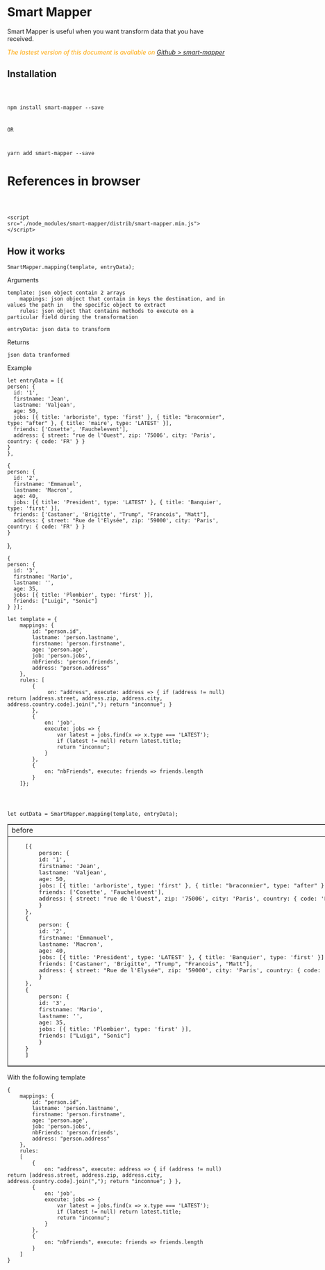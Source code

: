 # Smart Mapper

Smart Mapper is useful when you want transform data that you have received.


 <div class="Note" style="color:orange;font-style:italic">
 
The lastest version of this document is available on [Github > smart-mapper](https://github.com/Sylvain59650/smart-mapper/blob/master/README.md)
</div>


## Installation

<code>

  npm install smart-mapper --save

OR

  yarn add smart-mapper --save
</code>

# References in browser 
<code>

  &lt;script src="./node_modules/smart-mapper/distrib/smart-mapper.min.js"&gt;&lt;/script&gt;
</code>


## How it works
    SmartMapper.mapping(template, entryData);

Arguments

    template: json object contain 2 arrays
        mappings: json object that contain in keys the destination, and in values the path in   the specific object to extract
        rules: json object that contains methods to execute on a particular field during the transformation

    entryData: json data to transform

Returns

    json data tranformed

Example
  
    let entryData = [{
    person: {
      id: '1',
      firstname: 'Jean',
      lastname: 'Valjean',
      age: 50,
      jobs: [{ title: 'arboriste', type: 'first' }, { title: "braconnier", type: "after" }, { title: 'maire', type: 'LATEST' }],
      friends: ['Cosette', 'Fauchelevent'],
      address: { street: "rue de l'Ouest", zip: '75006', city: 'Paris', country: { code: 'FR' } }
    }
    },
  
    {
    person: {
      id: '2',
      firstname: 'Emmanuel',
      lastname: 'Macron',
      age: 40,
      jobs: [{ title: 'President', type: 'LATEST' }, { title: 'Banquier', type: 'first' }],
      friends: ['Castaner', 'Brigitte', "Trump", "Francois", "Matt"],
      address: { street: "Rue de l'Elysée", zip: '59000', city: 'Paris', country: { code: 'FR' } }
    }
  },
  
    {
    person: {
      id: '3',
      firstname: 'Mario',
      lastname: '',
      age: 35,
      jobs: [{ title: 'Plombier', type: 'first' }],
      friends: ["Luigi", "Sonic"]
    } }];

    let template = {
        mappings: {
            id: "person.id",
            lastname: 'person.lastname',
            firstname: 'person.firstname',
            age: 'person.age',
            job: 'person.jobs',
            nbFriends: 'person.friends',
            address: "person.address"
        },
        rules: [
            {
                 on: "address", execute: address => { if (address != null) return [address.street, address.zip, address.city, address.country.code].join(","); return "inconnue"; } 
            },
            {
                on: 'job',
                execute: jobs => {
                    var latest = jobs.find(x => x.type === 'LATEST');
                    if (latest != null) return latest.title;
                    return "inconnu";
                }
            },
            { 
                on: "nbFriends", execute: friends => friends.length 
            }
        ]};




    let outData = SmartMapper.mapping(template, entryData);


<table border="1" style="min-width:1280px">
<tr><td>before</td><td>after</td></tr>
<tr>
<td>
<pre>
    [{
        person: {
        id: '1',
        firstname: 'Jean',
        lastname: 'Valjean',
        age: 50,
        jobs: [{ title: 'arboriste', type: 'first' }, { title: "braconnier", type: "after" }, { title: 'maire', type: 'LATEST' }],
        friends: ['Cosette', 'Fauchelevent'],
        address: { street: "rue de l'Ouest", zip: '75006', city: 'Paris', country: { code: 'FR' } }
        }
    },
    {
        person: {
        id: '2',
        firstname: 'Emmanuel',
        lastname: 'Macron',
        age: 40,
        jobs: [{ title: 'President', type: 'LATEST' }, { title: 'Banquier', type: 'first' }],
        friends: ['Castaner', 'Brigitte', "Trump", "Francois", "Matt"],
        address: { street: "Rue de l'Elysée", zip: '59000', city: 'Paris', country: { code: 'FR' } }
        }
    },
    {
        person: {
        id: '3',
        firstname: 'Mario',
        lastname: '',
        age: 35,
        jobs: [{ title: 'Plombier', type: 'first' }],
        friends: ["Luigi", "Sonic"]
        }
    }
    ]
</pre>
</td>
<td>
<pre>
    [ { id: '1',
        lastname: 'Valjean',
        firstname: 'Jean',
        age: 50,
        job: 'maire',
        nbFriends: 2,
        address: 'rue de l\'Ouest,75006,Paris,FR' },
    { id: '2',
        lastname: 'Macron',
        firstname: 'Emmanuel',
        age: 40,
        job: 'President',
        nbFriends: 5,
        address: 'Rue de l\'Elysée,59000,Paris,FR' },
    { id: '3',
        lastname: null,
        firstname: 'Mario',
        age: 35,
        job: 'inconnu',
        nbFriends: 2,
        address: 'inconnue' } ]
</pre>
</td>
</tr>
</table>

With the following template

    {
        mappings: {
            id: "person.id",
            lastname: 'person.lastname',
            firstname: 'person.firstname',
            age: 'person.age',
            job: 'person.jobs',
            nbFriends: 'person.friends',
            address: "person.address"
        },
        rules: 
        [
            { 
                on: "address", execute: address => { if (address != null) return [address.street, address.zip, address.city, address.country.code].join(","); return "inconnue"; } },
            {
                on: 'job',
                execute: jobs => {
                    var latest = jobs.find(x => x.type === 'LATEST');
                    if (latest != null) return latest.title;
                    return "inconnu";
                }
            },
            { 
                on: "nbFriends", execute: friends => friends.length
            }
        ]
    }
